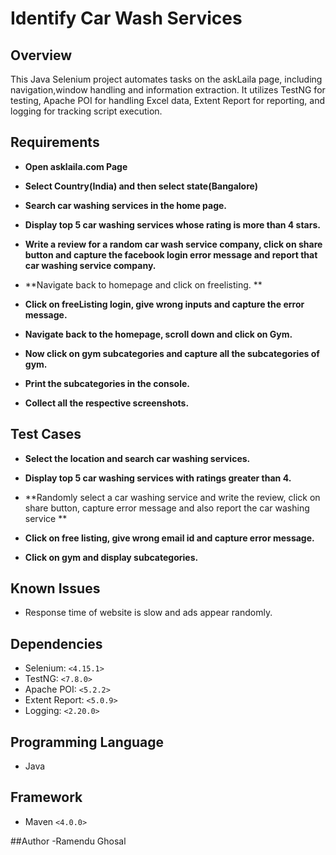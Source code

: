 # Identify Car Wash Services 
 
## Overview
This Java Selenium project automates tasks on the askLaila page, including navigation,window handling and information extraction. It utilizes TestNG for testing, Apache POI for handling Excel data, Extent Report for reporting, and logging for tracking script execution.
 
## Requirements
 
- **Open asklaila.com Page**

 
- **Select Country(India) and then select state(Bangalore)**
  
 
- **Search car washing services in the home page.**
   
 
- **Display top 5 car washing services whose rating is more than 4 stars.**
 
 
- **Write a review for a random car wash service company, click on share button and capture the facebook login error message and report that car washing service company.**


- **Navigate back to homepage and click on freelisting. **


- **Click on freeListing login, give wrong inputs and capture the error message.**


- **Navigate back to the homepage, scroll down and click on Gym.**


- **Now click on gym subcategories and capture all the subcategories of gym.**


- **Print the subcategories in the console.**


- **Collect all the respective screenshots.**

 
## Test Cases
 
- **Select the location and search car washing services.**

 
- **Display top 5 car washing services with ratings greater than 4.**
   
 
- **Randomly select a car washing service and write the review, click on share button, capture error message and also report the car washing service **

 
- **Click on free listing, give wrong email id and capture error message.**


- **Click on gym and display subcategories.**

 
   
## Known Issues 
- Response time of website is slow and  ads appear randomly.


## Dependencies
- Selenium: `<4.15.1>`
- TestNG: `<7.8.0>`
- Apache POI: `<5.2.2>`
- Extent Report: `<5.0.9>`
- Logging: `<2.20.0>`
 
## Programming Language
- Java

## Framework
- Maven `<4.0.0>`


##Author
-Ramendu Ghosal
